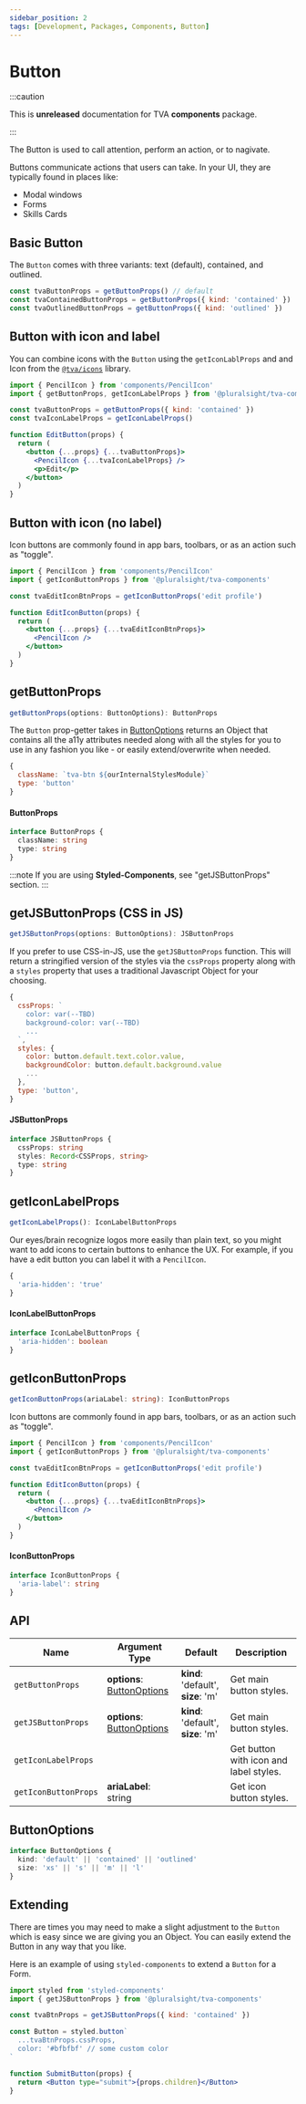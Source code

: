 ```yaml
---
sidebar_position: 2
tags: [Development, Packages, Components, Button]
---
```


# Button

:::caution

This is **unreleased** documentation for TVA **components** package.

:::

The Button is used to call attention, perform an action, or to nagivate.

Buttons communicate actions that users can take. In your UI, they are typically found in places like:

- Modal windows
- Forms
- Skills Cards

## Basic Button

The `Button` comes with three variants: text (default), contained, and outlined.

<!-- TODO: ADD USAGE LIVE CODE EXAMPLES HERE -->

```jsx
const tvaButtonProps = getButtonProps() // default
const tvaContainedButtonProps = getButtonProps({ kind: 'contained' })
const tvaOutlinedButtonProps = getButtonProps({ kind: 'outlined' })
```

## Button with icon and label

You can combine icons with the `Button` using the `getIconLablProps` and and Icon from the [`@tva/icons`](../icons/icons.md) library.

```jsx title=components/EditButton.jsx
import { PencilIcon } from 'components/PencilIcon'
import { getButtonProps, getIconLabelProps } from '@pluralsight/tva-components'

const tvaButtonProps = getButtonProps({ kind: 'contained' })
const tvaIconLabelProps = getIconLabelProps()

function EditButton(props) {
  return (
    <button {...props} {...tvaButtonProps}>
      <PencilIcon {...tvaIconLabelProps} />
      <p>Edit</p>
    </button>
  )
}
```

## Button with icon (no label)

Icon buttons are commonly found in app bars, toolbars, or as an action such as "toggle".

```jsx title=components/EditIconButton.jsx
import { PencilIcon } from 'components/PencilIcon'
import { getIconButtonProps } from '@pluralsight/tva-components'

const tvaEditIconBtnProps = getIconButtonProps('edit profile')

function EditIconButton(props) {
  return (
    <button {...props} {...tvaEditIconBtnProps}>
      <PencilIcon />
    </button>
  )
}
```

## getButtonProps

```typescript
getButtonProps(options: ButtonOptions): ButtonProps
```

The `Button` prop-getter takes in [ButtonOptions](#buttonoptions) returns an Object that contains all the a11y attributes needed along with all the styles for you to use in any fashion you like - or easily extend/overwrite when needed.

```js title="Return value example"
{
  className: `tva-btn ${ourInternalStylesModule}`
  type: 'button'
}
```

#### ButtonProps

```typescript
interface ButtonProps {
  className: string
  type: string
}
```

:::note
If you are using **Styled-Components**, see "getJSButtonProps" section.
:::

## getJSButtonProps (CSS in JS)

```typescript
getJSButtonProps(options: ButtonOptions): JSButtonProps
```

If you prefer to use CSS-in-JS, use the `getJSButtonProps` function. This will return a stringified version of the styles via the `cssProps` property along with a `styles` property that uses a traditional Javascript Object for your choosing.

```js title="Return value example"
{
  cssProps: `
    color: var(--TBD)
    background-color: var(--TBD)
    ...
  `,
  styles: {
    color: button.default.text.color.value,
    backgroundColor: button.default.background.value
    ...
  },
  type: 'button',
}
```

#### JSButtonProps

```typescript
interface JSButtonProps {
  cssProps: string
  styles: Record<CSSProps, string>
  type: string
}
```

## getIconLabelProps

```typescript
getIconLabelProps(): IconLabelButtonProps
```

Our eyes/brain recognize logos more easily than plain text, so you might want to add icons to certain buttons to enhance the UX. For example, if you have a edit button you can label it with a `PencilIcon`.

```jsx title="Return value example"
{
  'aria-hidden': 'true'
}
```

#### IconLabelButtonProps

```typescript
interface IconLabelButtonProps {
  'aria-hidden': boolean
}
```

## getIconButtonProps

```typescript
getIconButtonProps(ariaLabel: string): IconButtonProps
```

Icon buttons are commonly found in app bars, toolbars, or as an action such as "toggle".

```jsx title=components/EditIconButton.jsx
import { PencilIcon } from 'components/PencilIcon'
import { getIconButtonProps } from '@pluralsight/tva-components'

const tvaEditIconBtnProps = getIconButtonProps('edit profile')

function EditIconButton(props) {
  return (
    <button {...props} {...tvaEditIconBtnProps}>
      <PencilIcon />
    </button>
  )
}
```

#### IconButtonProps

```typescript
interface IconButtonProps {
  'aria-label': string
}
```

## API

| Name                 | Argument Type                                | Default                                  | Description                            |
| -------------------- | -------------------------------------------- | ---------------------------------------- | -------------------------------------- |
| `getButtonProps`     | **options**: [ButtonOptions](#buttonoptions) | **kind**: 'default', <br />**size**: 'm' | Get main button styles.                |
| `getJSButtonProps`   | **options**: [ButtonOptions](#buttonoptions) | **kind**: 'default', <br />**size**: 'm' | Get main button styles.                |
| `getIconLabelProps`  |                                              |                                          | Get button with icon and label styles. |
| `getIconButtonProps` | **ariaLabel**: string                        |                                          | Get icon button styles.                |

## ButtonOptions

```typescript
interface ButtonOptions {
  kind: 'default' || 'contained' || 'outlined'
  size: 'xs' || 's' || 'm' || 'l'
}
```

## Extending

There are times you may need to make a slight adjustment to the `Button` which is easy since we are giving you an Object. You can easily extend the Button in any way that you like.

Here is an example of using `styled-components` to extend a `Button` for a Form.

```jsx title=page/Login/components/SubmitButton.jsx
import styled from 'styled-components'
import { getJSButtonProps } from '@pluralsight/tva-components'

const tvaBtnProps = getJSButtonProps({ kind: 'contained' })

const Button = styled.button`
  ...tvaBtnProps.cssProps,
  color: '#bfbfbf' // some custom color
`

function SubmitButton(props) {
  return <Button type="submit">{props.children}</Button>
}
```

